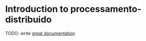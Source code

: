 # Introduction to processamento-distribuido

TODO: write [great documentation](http://jacobian.org/writing/what-to-write/)
